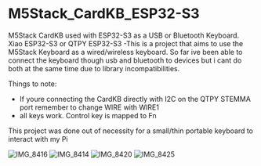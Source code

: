 # M5Stack_CardKB_ESP32-S3
M5Stack CardKB used with ESP32-S3 as a USB or Bluetooth Keyboard. Xiao ESP32-S3 or QTPY ESP32-S3
-This is a project that aims to use the M5Stack Keyboard as a wired/wireless keyboard. So far ive been able to connect the keyboard though usb and bluetooth to devices but i cant do both at the same time due to library incompatibilities.

Things to note:
- If youre connecting the CardKB directly with I2C on the QTPY STEMMA port remember to change WIRE with WIRE1
- all keys work. Control key is mapped to Fn
  
This project was done out of necessity for a small/thin portable keyboard to interact with my Pi

![IMG_8416](https://github.com/user-attachments/assets/289f7913-a9fc-486d-bf1b-debdabb3f4c5)
![IMG_8414](https://github.com/user-attachments/assets/165ebaf3-08c9-4b40-aa64-06ac540f2bc7)
![IMG_8420](https://github.com/user-attachments/assets/28b73ea8-118a-4fd1-8a1b-0cd1b061b99d)
![IMG_8425](https://github.com/user-attachments/assets/df59eba5-c030-4fd0-821c-b4dbe8fcf2bd)
